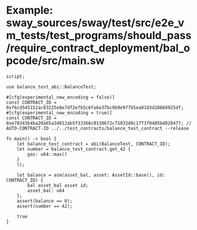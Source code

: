 # Example: sway_sources/sway/test/src/e2e_vm_tests/test_programs/should_pass/require_contract_deployment/bal_opcode/src/main.sw

```sway
script;

use balance_test_abi::BalanceTest;

#[cfg(experimental_new_encoding = false)]
const CONTRACT_ID = 0xf6cd545152ac83225e8e7df2efb5c6fa6e37bc9b9e977b5ea8103d28668925df;
#[cfg(experimental_new_encoding = true)]
const CONTRACT_ID = 0xe78343b4ba20a65a3d012ab5f33366c0138672c71032d0c17f3f0485bd820477; // AUTO-CONTRACT-ID ../../test_contracts/balance_test_contract --release

fn main() -> bool {
    let balance_test_contract = abi(BalanceTest, CONTRACT_ID);
    let number = balance_test_contract.get_42 {
        gas: u64::max()
    }
    ();

    let balance = asm(asset_bal, asset: AssetId::base(), id: CONTRACT_ID) {
        bal asset_bal asset id;
        asset_bal: u64
    };
    assert(balance == 0);
    assert(number == 42);

    true
}

```
